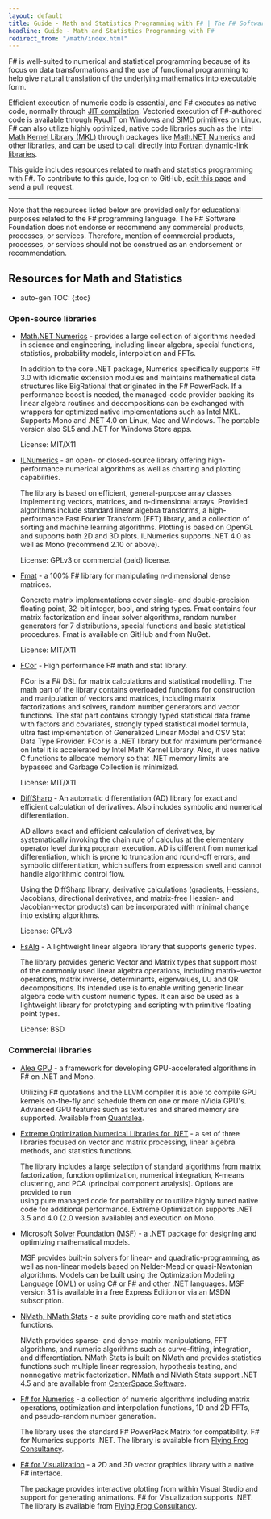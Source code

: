 ```yaml
---
layout: default
title: Guide - Math and Statistics Programming with F# | The F# Software Foundation
headline: Guide - Math and Statistics Programming with F#
redirect_from: "/math/index.html"
---
```


F# is well-suited to numerical and statistical programming because
of its focus on data transformations and the use of functional programming to 
help give natural translation of the underlying mathematics into executable form.

Efficient execution of numeric code is essential, and F# executes as native code, normally through
[JIT compilation](http://en.wikipedia.org/wiki/Just-in-time_compilation). 
Vectoried execution of F#-authored code is available through [RyuJIT](http://blogs.msdn.com/b/clrcodegeneration/)
on Windows and [SIMD primitives](http://www.counity.at/blog/2011/hardware-acceleration-in-net-part-1-1-mono-simd-introduction/)
on Linux. F# can also utilize highly optimized, native code libraries such as the
Intel [Math Kernel Library (MKL)](http://software.intel.com/en-us/intel-mkl)
through packages like [Math.NET Numerics](http://numerics.mathdotnet.com/) and other
libraries, and can be used to [call directly into Fortran dynamic-link libraries](http://www.letsthinkabout.us/post/calling-fortran-assemblies-from-net).


<div class="jumbotron visible-lg calloutBox" id="how-to-add-testimonial"> 
    <p>This guide includes resources related to math and statistics programming with F#. To contribute to this guide, log on to GitHub, <a href="https://github.com/fsharp/fsfoundation/edit/gh-pages/guides/math-and-statistics/index.md">edit this page</a> and send a pull request.</p>
    <hr />
    <p>Note that the resources listed below are provided only for educational purposes related to the F# programming language. The F# Software Foundation does not endorse or recommend any commercial products, processes, or services. Therefore, mention of commercial products, processes, or services should not be construed as an endorsement or recommendation.</p>
</div>              


## Resources for Math and Statistics

* auto-gen TOC:
{:toc}


### Open-source libraries

 * [Math.NET Numerics](http://numerics.mathdotnet.com/) - provides 
   a large collection of algorithms needed in science and engineering, including linear algebra, 
   special functions, statistics, probability models, interpolation and FFTs. 

   In addition to the core .NET package, Numerics specifically supports F# 3.0 with idiomatic extension modules and 
   maintains mathematical data structures like BigRational that originated in the F# PowerPack. 
   If a performance boost is needed, the managed-code provider backing its linear algebra routines 
   and decompositions can be exchanged with wrappers for optimized native implementations such as 
   Intel MKL. Supports Mono and .NET 4.0 on Linux, Mac and Windows. The portable version also SL5 
   and .NET for Windows Store apps.

   License: MIT/X11
   
 * [ILNumerics](http://ilnumerics.net/) - an open- or closed-source library offering high-
   performance numerical algorithms as well as charting and plotting capabilities.

   The library is based on efficient, general-purpose array classes implementing vectors, matrices, and
   n-dimensional arrays. Provided algorithms include standard linear algebra transforms,
   a high-performance Fast Fourier Transform (FFT) library, and a collection of sorting 
   and machine learning algorithms. Plotting is based on OpenGL and supports both 2D and 3D
   plots. ILNumerics supports .NET 4.0 as well as Mono (recommend 2.10 or above).

   License: GPLv3 or commercial (paid) license.

 * [Fmat](https://github.com/Statfactory/Fmat) - a 100% F# library for manipulating n-dimensional dense matrices.

   Concrete matrix implementations cover single- and double-precision
   floating point, 32-bit integer, bool, and string types. Fmat contains four matrix factorization 
   and linear solver algorithms, random number generators for 7 distributions, special functions and 
   basic statistical procedures. Fmat is available on GitHub and from NuGet.
   
   License: MIT/X11
   
 * [FCor](https://github.com/Statfactory/FCor) - High performance F# math and stat library.

   FCor is a F# DSL for matrix calculations and statistical modelling. The math part of the library contains overloaded functions for construction and manipulation of vectors and matrices, including matrix factorizations and solvers, random number generators and vector functions. The stat part contains strongly typed statistical data frame with factors and covariates, strongly typed statistical model formula, ultra fast implementation of Generalized Linear Model and CSV Stat Data Type Provider. FCor is a .NET library but for maximum performance on Intel it is accelerated by Intel Math Kernel Library. Also, it uses native C functions to allocate memory so that .NET memory limits are bypassed and Garbage Collection is minimized.
   
   License: MIT/X11
   
 * [DiffSharp](http://diffsharp.github.io/DiffSharp/) - An automatic 
   differentiation (AD) library for exact and efficient calculation of derivatives. Also includes symbolic and numerical differentiation.

   AD allows exact and efficient calculation of derivatives, by systematically invoking the chain rule of calculus at the elementary operator level during program execution. AD is different from numerical differentiation, which is prone to truncation and round-off errors, and symbolic differentiation, which suffers from expression swell and cannot handle algorithmic control flow.

   Using the DiffSharp library, derivative calculations (gradients, Hessians, Jacobians, directional derivatives, and matrix-free Hessian- and Jacobian-vector products) can be incorporated with minimal change into existing algorithms.
   
   License: GPLv3

 * [FsAlg](http://gbaydin.github.io/FsAlg/) - A lightweight linear algebra library that supports generic types.

   The library provides generic Vector and Matrix types that support most of the commonly used linear algebra operations, including matrix–vector operations, matrix inverse, determinants, eigenvalues, LU and QR decompositions. Its intended use is to enable writing generic linear algebra code with custom numeric types. It can also be used as a lightweight library for prototyping and scripting with primitive floating point types.

   License: BSD

### Commercial libraries

 * [Alea GPU](https://developer.nvidia.com/alea-gpu) - a framework for 
   developing GPU-accelerated algorithms in F# on .NET and Mono.

   Utilizing F# quotations and the
   LLVM compiler it is able to compile GPU kernels on-the-fly and schedule them on one or 
   more nVidia GPU's. Advanced GPU features such as textures and shared memory are
   supported. Available from [Quantalea](http://www.quantalea.net/).

 * [Extreme Optimization Numerical Libraries for .NET](http://www.extremeoptimization.com/) - 
   a set of three libraries focused on vector and matrix processing, 
   linear algebra methods, and statistics functions.

   The library includes a large selection of 
   standard algorithms from matrix factorization, function optimization, numerical integration, 
   K-means clustering, and PCA (principal component analysis). Options are provided to run  
   using pure managed code for portability or to utilize highly tuned native code for 
   additional performance. Extreme Optimization supports .NET 3.5 and 4.0 (2.0 version 
   available) and execution on Mono.

 * [Microsoft Solver Foundation (MSF)](http://msdn.microsoft.com/en-us/devlabs/hh145003.aspx) -
   a .NET package for designing and optimizing mathematical models.

   MSF provides built-in
   solvers for linear- and quadratic-programming, as well as non-linear models based on Nelder-Mead
   or quasi-Newtonian algorithms. Models can be built using the Optimization Modeling Language
   (OML) or using C# or F# and other .NET languages. MSF version 3.1 is available in a free
   Express Edition or via an MSDN subscription.
   
 * [NMath, NMath Stats](http://www.centerspace.net/products/c-sharp-vb-net-math-library-products/) -
   a suite providing core math and statistics functions.

   NMath provides sparse- and 
   dense-matrix manipulations, FFT algorithms, and numeric algorithms such as curve-fitting, 
   integration, and differentiation. NMath Stats is built on NMath and provides statistics 
   functions such multiple linear regression, hypothesis testing, and nonnegative matrix 
   factorization. NMath and NMath Stats support .NET 4.5 and are available from 
   [CenterSpace Software](http://www.centerspace.net/).

 * [F# for Numerics](http://www.ffconsultancy.com/products/fsharp_for_numerics/) - 
   a collection of numeric algorithms including matrix operations, optimization and 
   interpolation functions, 1D and 2D FFTs, and pseudo-random number generation.

   The library uses 
   the standard F# PowerPack Matrix for compatibility. F# for Numerics supports .NET. 
   The library is available from [Flying Frog Consultancy](http://www.ffconsultancy.com/).

 * [F# for Visualization](http://www.ffconsultancy.com/products/fsharp_for_visualization/index.html) -
   a 2D and 3D vector graphics library with a native F# interface.

   The package provides interactive plotting from within Visual Studio and support for generating
   animations. F# for Visualization supports .NET. The library is
   available from [Flying Frog Consultancy](http://www.ffconsultancy.com/).

